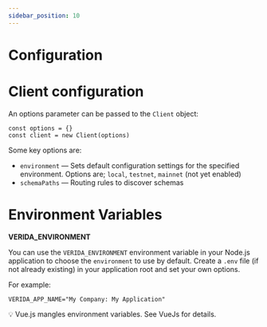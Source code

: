 ```yaml
---
sidebar_position: 10
---
```

# Configuration

# Client configuration

An options parameter can be passed to the `Client` object:

```tsx
const options = {}
const client = new Client(options)
```

Some key options are:

- `environment` — Sets default configuration settings for the specified environment. Options are; `local`, `testnet`, `mainnet` (not yet enabled)
- `schemaPaths` — Routing rules to discover schemas

# Environment Variables

**VERIDA_ENVIRONMENT**

You can use the `VERIDA_ENVIRONMENT` environment variable in your Node.js application to choose the `environment` to use by default. Create a `.env` file (if not already existing) in your application root and set your own options.

For example:

```
VERIDA_APP_NAME="My Company: My Application"
```

<aside>
💡 Vue.js mangles environment variables. See VueJs for details.

</aside>